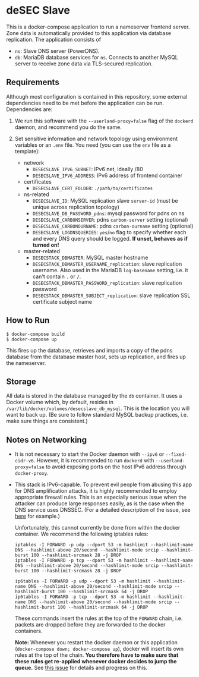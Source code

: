 deSEC Slave
=====

This is a docker-compose application to run a nameserver frontend server. Zone data is automatically provided to this application via database replication. The application consists of

- `ns`: Slave DNS server (PowerDNS).
- `db`: MariaDB database services for `ns`. Connects to another MySQL server to receive zone data via TLS-secured replication.


Requirements
-----

Although most configuration is contained in this repository, some external dependencies need to be met before the application can be run. Dependencies are:

1.  We run this software with the `--userland-proxy=false` flag of the `dockerd` daemon, and recommend you do the same.

2.  Set sensitive information and network topology using environment variables or an `.env` file. You need (you can use the `env` file as a template):
    - network
      - `DESECSLAVE_IPV6_SUBNET`: IPv6 net, ideally /80
      - `DESECSLAVE_IPV6_ADDRESS`: IPv6 address of frontend container
    - certificates
      - `DESECSLAVE_CERT_FOLDER`: `./path/to/certificates`
    - ns-related
      - `DESECSLAVE_ID`: MySQL replication slave `server-id` (must be unique across replication topology)
      - `DESECSLAVE_DB_PASSWORD_pdns`: mysql password for pdns on ns
      - `DESECSLAVE_CARBONSERVER`: pdns `carbon-server` setting (optional)
      - `DESECSLAVE_CARBONOURNAME`: pdns `carbon-ourname` setting (optional)
      - `DESECSLAVE_LOGDNSQUERIES`: `yes`/`no` flag to specify whether each and every DNS query should be logged. **If unset, behaves as if turned on!**
    - master-related
      - `DESECSTACK_DBMASTER`: MySQL master hostname
      - `DESECSTACK_DBMASTER_USERNAME_replication`: slave replication username. Also used in the MariaDB `log-basename` setting, i.e. it can't contain `.` or `/`.
      - `DESECSTACK_DBMASTER_PASSWORD_replication`: slave replication password
      - `DESECSTACK_DBMASTER_SUBJECT_replication`: slave replication SSL certificate subject name


How to Run
-----

    $ docker-compose build
    $ docker-compose up

This fires up the database, retrieves and imports a copy of the pdns database from the database master host, sets up replication, and fires up the nameserver.


Storage
---
All data is stored in the database managed by the `db` container. It uses a Docker volume which, by default, resides in `/var/lib/docker/volumes/desecslave_db_mysql`.
This is the location you will want to back up. (Be sure to follow standard MySQL backup practices, i.e. make sure things are consistent.)


Notes on Networking
-----

  - It is not necessary to start the Docker daemon with `--ipv6` or `--fixed-cidr-v6`. However, it is recommended to run `dockerd` with `--userland-proxy=false` to avoid 
    exposing ports on the host IPv6 address through `docker-proxy`.

  - This stack is IPv6-capable. To prevent evil people from abusing this app for DNS amplification attacks, it is highly recommended to employ appropriate firewall rules. 
    This is an especially serious issue when the attacker can produce large responses easily, as is the case when the DNS service uses DNSSEC. (For a detailed description 
    of the issue, see [here](https://wangzhengyuan.blogspot.de/2015/11/protecting-your-dns-server-against-ddos.html) for example.)

    Unfortunately, this cannot currently be done from within the docker container. We recommend the following iptables rules:

        iptables -I FORWARD -p udp --dport 53 -m hashlimit --hashlimit-name DNS --hashlimit-above 20/second --hashlimit-mode srcip --hashlimit-burst 100 --hashlimit-srcmask 28 -j DROP
        iptables -I FORWARD -p tcp --dport 53 -m hashlimit --hashlimit-name DNS --hashlimit-above 20/second --hashlimit-mode srcip --hashlimit-burst 100 --hashlimit-srcmask 28 -j DROP

        ip6tables -I FORWARD -p udp --dport 53 -m hashlimit --hashlimit-name DNS --hashlimit-above 20/second --hashlimit-mode srcip --hashlimit-burst 100 --hashlimit-srcmask 64 -j DROP
        ip6tables -I FORWARD -p tcp --dport 53 -m hashlimit --hashlimit-name DNS --hashlimit-above 20/second --hashlimit-mode srcip --hashlimit-burst 100 --hashlimit-srcmask 64 -j DROP

    These commands insert the rules at the top of the `FORWARD` chain, i.e. packets are dropped before they are forwarded to the docker containers.

    **Note:** Whenever you restart the docker daemon or this application (`docker-compose down; docker-compose up`), docker will insert its own rules at the top of 
    the chain. **You therefore have to make sure that these rules get re-applied whenever docker decides to jump the queue.**
    See [this issue](https://github.com/docker/docker/issues/24848) for details and progress on this.
